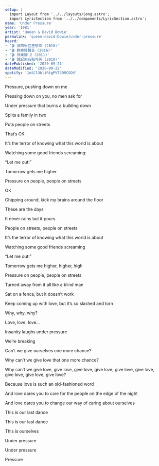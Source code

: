 ```yaml
---
setup: |
  import Layout from '../../layouts/Song.astro';
  import LyricSection from '../../components/LyricSection.astro';
name: 'Under Pressure'
year: '1981'
artist: 'Queen & David Bowie'
permalink: 'queen-david-bowie/under-pressure'
heard:
- '🎬 波西米亞狂想曲 (2018)'
- '🎬 歡樂好聲音 (2016)'
- '🎬 快樂腳 2 (2011)'
- '🎬 說起來有點可笑 (2010)'
datePublished: '2020-09-21'
dateModified: '2020-09-22'
spotify: '1mSClObliRtgPVT399COQH'
---
```


<LyricSection>

Pressure, pushing down on me

Pressing down on you, no men ask for

Under pressure that burns a building down

Splits a family in two

Puts people on streets

That&rsquo;s OK

</LyricSection>

<LyricSection>

It&rsquo;s the terror of knowing what this world is about

Watching some good friends screaming:

&ldquo;Let me out!&rdquo;

</LyricSection>

<LyricSection>

Tomorrow gets me higher

Pressure on people, people on streets

OK

</LyricSection>

<LyricSection>

Chipping around, kick my brains around the floor

These are the days

It never rains but it pours

People on streets, people on streets

</LyricSection>

<LyricSection>

It&rsquo;s the terror of knowing what this world is about

Watching some good friends screaming

&ldquo;Let me out!&rdquo;

</LyricSection>

<LyricSection>

Tomorrow gets me higher, higher, high

Pressure on people, people on streets

</LyricSection>

<LyricSection>

Turned away from it all like a blind man

Sat on a fence, but it doesn&rsquo;t work

Keep coming up with love, but it&rsquo;s so slashed and torn

</LyricSection>

<LyricSection>

Why, why, why?

Love, love, love...

</LyricSection>

<LyricSection>

Insanity laughs under pressure

We&rsquo;re breaking

Can&rsquo;t we give ourselves one more chance?

Why can&rsquo;t we give love that one more chance?

Why can&rsquo;t we give love, give love, give love, give love, give love, give love, give love, give love, give love?

</LyricSection>

<LyricSection>

Because love is such an old-fashioned word

And love dares you to care for the people on the edge of the night

And love dares you to change our way of caring about ourselves

This is our last dance

This is our last dance

This is ourselves

</LyricSection>

<LyricSection>

Under pressure

Under pressure

Pressure

</LyricSection>
